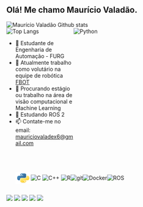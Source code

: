 ## Olá! Me chamo Maurício Valadão.

![Maurício Valadão Github stats](https://github-readme-stats.vercel.app/api?username=mvalado&icon_color=56001f&bg_color=030918&rank_icon=github&show_icons=true&logo=true&theme=algolia)<img align="right" alt="Python" height="368" width="328" src="https://github.com/mvalado/mvalado/assets/86270082/5a4349e9-f850-4a50-9d7a-72bd6e02a02d">
<br />
![Top Langs](https://github-readme-stats.vercel.app/api/top-langs/?username=mvalado&size_weight=1&bg_color=061321&count_weight=1&theme=algolia)
<br />
- 📖 Estudante de Engenharia de Automação - FURG
- 🔭 Atualmente trabalho como volutário na equipe de robótica [FBOT](https://www.instagram.com/furgbot/)
- 🔎 Procurando estágio ou trabalho na área de visão computacional e Machine Learning
- 🌱 Estudando ROS 2
- 📫 Contate-me no email: mauriciovaladex6@gmail.com
<br /><br /><br /><br /><br />
<img align="center" alt="Python" height="30" width="40" src="https://raw.githubusercontent.com/devicons/devicon/master/icons/python/python-original.svg"><img align="center" alt="C" height="30" width="40" src="https://cdn.jsdelivr.net/gh/devicons/devicon/icons/c/c-original.svg" /> <img align="center" alt="C++" height="30" width="40" src="https://cdn.jsdelivr.net/gh/devicons/devicon/icons/cplusplus/cplusplus-original.svg" />
<img align="center" alt="R" height="30" width="40" src="https://cdn.jsdelivr.net/gh/devicons/devicon/icons/r/r-original.svg" /><img align="center" alt="git" height="30" width="40" src="https://cdn.jsdelivr.net/gh/devicons/devicon/icons/git/git-original.svg" /><img align="center" alt="Docker" height="34" width="44" src="https://cdn.jsdelivr.net/gh/devicons/devicon/icons/docker/docker-original-wordmark.svg" /><img align="center" alt="ROS" height="34" width="44" src="https://fkromer.github.io/awesome-ros2/ros_logo.svg" /><br />

##

<a href = "mailto:mauriciovaladex6@gmail.com"><img src="https://img.shields.io/badge/-Gmail-%23333?style=for-the-badge&logo=gmail&logoColor=white" target="_blank"></a>
<a href="https://www.instagram.com/m_valadown/" target="_blank"><img src="https://img.shields.io/badge/-Instagram-%23E4405F?style=for-the-badge&logo=instagram&logoColor=white" target="_blank"></a>
<a href="https://www.linkedin.com/in/maur%C3%ADcio-valad%C3%A3o-5153491a0/" target="_blank"><img src="https://img.shields.io/badge/-LinkedIn-%230077B5?style=for-the-badge&logo=linkedin&logoColor=white" target="_blank"></a> <a href="https://t.me/Valadown" target="_blank"><img src="https://img.shields.io/badge/Telegram-2CA5E0?style=for-the-badge&logo=telegram&logoColor=white" target="_blank"></a> <a href="https://wa.me/5553991070754" target="_blank"><img src="https://img.shields.io/badge/WhatsApp-25D366?style=for-the-badge&logo=whatsapp&logoColor=white" target="_blank"></a>



  
